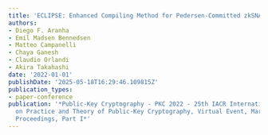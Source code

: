 ```yaml
---
title: 'ECLIPSE: Enhanced Compiling Method for Pedersen-Committed zkSNARK Engines'
authors:
- Diego F. Aranha
- Emil Madsen Bennedsen
- Matteo Campanelli
- Chaya Ganesh
- Claudio Orlandi
- Akira Takahashi
date: '2022-01-01'
publishDate: '2025-05-18T16:29:46.109815Z'
publication_types:
- paper-conference
publication: '*Public-Key Cryptography - PKC 2022 - 25th IACR International Conference
  on Practice and Theory of Public-Key Cryptography, Virtual Event, March 8-11, 2022,
  Proceedings, Part I*'
---
```

